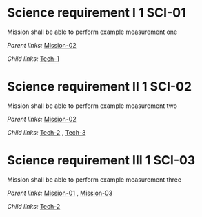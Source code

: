 # Science requirement I 1 SCI-01 

Mission shall be able to perform example measurement one

*Parent links:*   [Mission-02](L1.markdown#1-mission-02-) 

*Child links:*   [Tech-1](L3.markdown#1-tech-1-) 

# Science requirement II 1 SCI-02 

Mission shall be able to perform example measurement two

*Parent links:*   [Mission-02](L1.markdown#1-mission-02-) 

*Child links:*   [Tech-2](L3.markdown#1-tech-2-) ,  [Tech-3](L3.markdown#1-tech-3-) 

# Science requirement III 1 SCI-03 

Mission shall be able to perform example measurement three

*Parent links:*   [Mission-01](L1.markdown#1-mission-01-) ,
  [Mission-03](L1.markdown#1-mission-03-) 

*Child links:*   [Tech-2](L3.markdown#1-tech-2-) 
